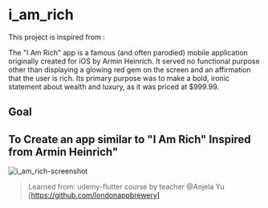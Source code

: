 # i_am_rich
This project is inspired from :

The "I Am Rich" app is a famous (and often parodied) mobile application originally created for iOS by Armin Heinrich. 
It served no functional purpose other than displaying a glowing red gem on the screen and an affirmation that the user is rich. 
Its primary purpose was to make a bold, ironic statement about wealth and luxury, as it was priced at $999.99.

## Goal
To Create an app similar to "I Am Rich" Inspired from Armin Heinrich"
----------------------------------------------------------------------
![i_am_rich-screenshot](https://github.com/user-attachments/assets/3c023837-73b2-4681-a223-50f8f26fea03)






> Learned from: udemy-flutter course by teacher @Anjela Yu [https://github.com/londonappbrewery]

